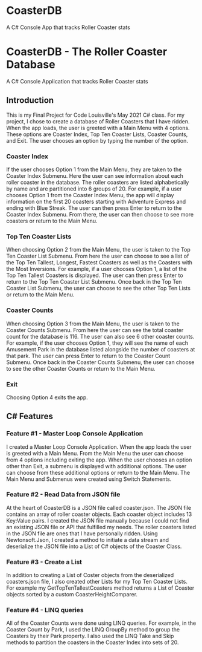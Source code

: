 # CoasterDB
A C# Console App that tracks Roller Coaster stats

<h1>CoasterDB - The Roller Coaster Database</h1>
<p>A C# Console Application that tracks Roller Coaster stats</p>

<h2>Introduction</h2>
<p>This is my Final Project for Code Louisville's May 2021 C# class.  For my project, I chose to create a database of Roller Coasters that I have ridden.  When the app loads, the user is greeted with a Main Menu with 4 options.  These options are Coaster Index, Top Ten Coaster Lists, Coaster Counts, and Exit.  The user chooses an option by typing the number of the option.</p>

<h3>Coaster Index</h3>
<p>If the user chooses Option 1 from the Main Menu, they are taken to the Coaster Index Submenu.  Here the user can see information about each roller coaster in the database.  The roller coasters are listed alphabetically by name and are partitioned into 6 groups of 20.  For example, if a user chooses Option 1 from the Coaster Index Menu, the app will display information on the first 20 coasters starting with Adventure Express and ending with Blue Streak.  The user can then press Enter to return to the Coaster Index Submenu.  From there, the user can then choose to see more coasters or return to the Main Menu.</p>

<h3>Top Ten Coaster Lists</h3>
<p>When choosing Option 2 from the Main Menu, the user is taken to the Top Ten Coaster List Submenu.  From here the user can choose to see a list of the Top Ten Tallest, Longest, Fastest Coasters as well as the Coasters with the Most Inversions.  For example, if a user chooses Option 1, a list of the Top Ten Tallest Coasters is displayed.  The user can then press Enter to return to the Top Ten Coaster List Submenu.  Once back in the Top Ten Coaster List Submenu, the user can choose to see the other Top Ten Lists or return to the Main Menu.</p>

<h3>Coaster Counts</h3>
<p>When choosing Option 3 from the Main Menu, the user is taken to the Coaster Counts Submenu.  From here the user can see the total coaster count for the database is 116.  The user can also see 6 other coaster counts.  For example, if the user chooses Option 1, they will see the name of each Amusement Park in the database listed alongside the number of coasters at that park.  The user can press Enter to return to the Coaster Count Submenu.  Once back in the Coaster Counts Submenu, the user can choose to see the other Coaster Counts or return to the Main Menu.</p>

<h3>Exit</h3>
<p>Choosing Option 4 exits the app.</p>

<h2>C# Features</h2>
<h3>Feature #1 - Master Loop Console Application</h3>
<p>I created a Master Loop Console Application.  When the app loads the user is greeted with a Main Menu.  From the Main Menu the user can choose from 4 options including exiting the app.  When the user chooses an option other than Exit, a submenu is displayed with additional options.  The user can choose from these additional options or return to the Main Menu.  The Main Menu and Submenus were created using Switch Statements.</p>

<h3>Feature #2 - Read Data from JSON file</h3>
<p>At the heart of CoasterDB is a JSON file called coaster.json.  The JSON file contains an array of roller coaster objects.  Each coaster object includes 13 Key:Value pairs.  I created the JSON file manually because I could not find an existing JSON file or API that fulfilled my needs.  The roller coasters listed in the JSON file are ones that I have personally ridden.  Using Newtonsoft.Json, I created a method to initiate a data stream and deserialize the JSON file into a List of C# objects of the Coaster Class.</p>

<h3>Feature #3 - Create a List</h3>
<p>In addition to creating a List of Coster objects from the deserialized coasters.json file, I also created other Lists for my Top Ten Coaster Lists.  For example my GetTopTenTallestCoasters method returns a List of Coaster objects sorted by a custom CoasterHeightComparer.</p>

<h3>Feature #4 - LINQ queries</h3>
<p>All of the Coaster Counts were done using LINQ queries.  For example, in the Coaster Count by Park, I used the LINQ GroupBy method to group the Coasters by their Park property.  I also used the LINQ Take and Skip methods to partition the coasters in the Coaster Index into sets of 20.</p>